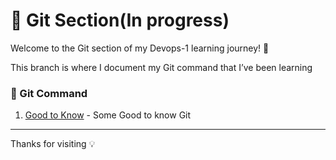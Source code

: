 # 📝 Git Section(In progress)

Welcome to the Git section of my Devops-1 learning journey! 🚀

This branch is where I document my Git command that I’ve been learning

### 🎯 Git Command

1. [Good to Know](./Good_to_Know.md) - Some Good to know Git

---
Thanks for visiting 💡
